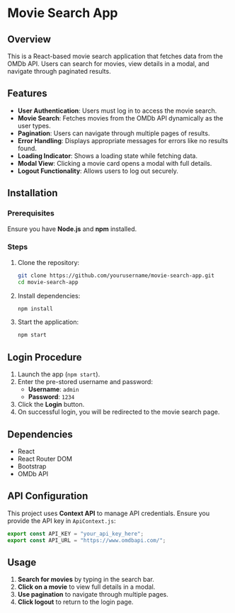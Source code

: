# Movie Search App

## Overview
This is a React-based movie search application that fetches data from the OMDb API. Users can search for movies, view details in a modal, and navigate through paginated results.

## Features
- **User Authentication**: Users must log in to access the movie search.
- **Movie Search**: Fetches movies from the OMDb API dynamically as the user types.
- **Pagination**: Users can navigate through multiple pages of results.
- **Error Handling**: Displays appropriate messages for errors like no results found.
- **Loading Indicator**: Shows a loading state while fetching data.
- **Modal View**: Clicking a movie card opens a modal with full details.
- **Logout Functionality**: Allows users to log out securely.

## Installation
### Prerequisites
Ensure you have **Node.js** and **npm** installed.

### Steps
1. Clone the repository:
   ```sh
   git clone https://github.com/yourusername/movie-search-app.git
   cd movie-search-app
   ```
2. Install dependencies:
   ```sh
   npm install
   ```
3. Start the application:
   ```sh
   npm start
   ```

## Login Procedure
1. Launch the app (`npm start`).
2. Enter the pre-stored username and password:
   - **Username**: `admin`
   - **Password**: `1234`
3. Click the **Login** button.
4. On successful login, you will be redirected to the movie search page.

## Dependencies
- React
- React Router DOM
- Bootstrap
- OMDb API

## API Configuration
This project uses **Context API** to manage API credentials. Ensure you provide the API key in `ApiContext.js`:
```js
export const API_KEY = "your_api_key_here";
export const API_URL = "https://www.omdbapi.com/";
```

## Usage
1. **Search for movies** by typing in the search bar.
2. **Click on a movie** to view full details in a modal.
3. **Use pagination** to navigate through multiple pages.
4. **Click logout** to return to the login page.

